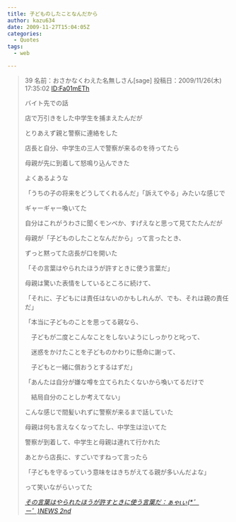 ```yaml
---
title: 子どものしたことなんだから
author: kazu634
date: 2009-11-27T15:04:05Z
categories:
  - Quotes
tags:
  - web

---
```

<div class="section">
<blockquote title="Blogger Alliance | 404 Not Found" cite="http://ayacnews2nd.com/archives/51416176.html">
<p>
      39 名前：おさかなくわえた名無しさん[sage] 投稿日：2009/11/26(木) 17:35:02 <a href="http://d.hatena.ne.jp/Fa01mETh/" onclick="__gaTracker('send', 'event', 'outbound-article', 'http://d.hatena.ne.jp/Fa01mETh/', 'ID:Fa01mETh');">ID:Fa01mETh</a>
</p>
    
<p>
      バイト先での話
</p>
    
<p>
      店で万引きをした中学生を捕まえたんだが
</p>
    
<p>
      とりあえず親と警察に連絡をした
</p>
    
<p>
      店長と自分、中学生の三人で警察が来るのを待ってたら
</p>
    
<p>
      母親が先に到着して怒鳴り込んできた
</p>
    
<p>
      よくあるような
</p>
    
<p>
      「うちの子の将来をどうしてくれるんだ」「訴えてやる」みたいな感じで
</p>
    
<p>
      ギャーギャー喚いてた
</p>
    
<p>
      自分はこれがうわさに聞くモンペか、すげえなと思って見てたたんだが
</p>
    
<p>
      母親が「子どものしたことなんだから」って言ったとき、
</p>
    
<p>
      ずっと黙ってた店長が口を開いた
</p>
    
<p>
</p>
    
<p>
      「その言葉はやられたほうが許すときに使う言葉だ」
</p>
    
<p>
</p>
    
<p>
      母親は驚いた表情をしているところに続けて、
</p>
    
<p>
      「それに、子どもには責任はないのかもしれんが、でも、それは親の責任だ」
</p>
    
<p>
      「本当に子どものことを思ってる親なら、
</p>
    
<p>
      　子どもが二度とこんなことをしないようにしっかりと叱って、
</p>
    
<p>
      　迷惑をかけたことを子どものかわりに懸命に謝って、
</p>
    
<p>
      　子どもと一緒に償おうとするはずだ」
</p>
    
<p>
      「あんたは自分が嫌な噂を立てられたくないから喚いてるだけで
</p>
    
<p>
      　結局自分のことしか考えてない」
</p>
    
<p>
</p>
    
<p>
</p>
    
<p>
      こんな感じで間髪いれずに警察が来るまで話していた
</p>
    
<p>
      母親は何も言えなくなってたし、中学生は泣いてた
</p>
    
<p>
      警察が到着して、中学生と母親は連れて行かれた
</p>
    
<p>
</p>
    
<p>
      あとから店長に、すごいですねって言ったら
</p>
    
<p>
      「子どもを守るっていう意味をはきちがえてる親が多いんだよな」
</p>
    
<p>
      って笑いながらいってた
</p>
    
<p>
<cite><a href="http://ayacnews2nd.com/archives/51416176.html" onclick="__gaTracker('send', 'event', 'outbound-article', 'http://ayacnews2nd.com/archives/51416176.html', 'その言葉はやられたほうが許すときに使う言葉だ：ぁゃιぃ(*゜ー゜)NEWS 2nd');" target="_blank">その言葉はやられたほうが許すときに使う言葉だ：ぁゃιぃ(*゜ー゜)NEWS 2nd</a></cite>
</p>
</blockquote>
</div>
